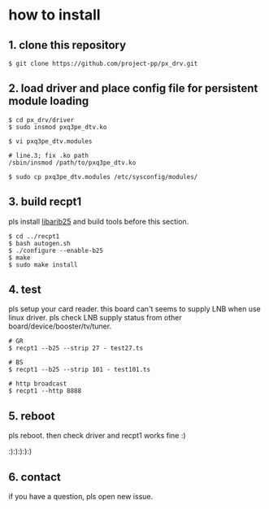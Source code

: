 # how to install

## 1. clone this repository

```
$ git clone https://github.com/project-pp/px_drv.git
```

## 2. load driver and place config file for persistent module loading

```
$ cd px_drv/driver
$ sudo insmod pxq3pe_dtv.ko

$ vi pxq3pe_dtv.modules

# line.3; fix .ko path
/sbin/insmod /path/to/pxq3pe_dtv.ko

$ sudo cp pxq3pe_dtv.modules /etc/sysconfig/modules/
```

## 3. build recpt1

pls install [libarib25](https://github.com/stz2012/libarib25) and build tools before this section.

```
$ cd ../recpt1
$ bash autogen.sh
$ ./configure --enable-b25
$ make
$ sudo make install
```

## 4. test

pls setup your card reader.
this board can't seems to supply LNB when use linux driver.
pls check LNB supply status from other board/device/booster/tv/tuner.

```
# GR
$ recpt1 --b25 --strip 27 - test27.ts

# BS
$ recpt1 --b25 --strip 101 - test101.ts

# http broadcast
$ recpt1 --http 8888
```

## 5. reboot

pls reboot. then check driver and recpt1 works fine :)

:):):):):)

## 6. contact

if you have a question, pls open new issue.
